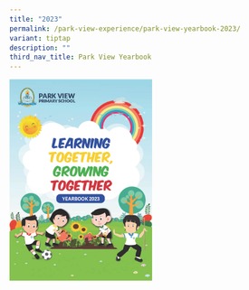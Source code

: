 ```yaml
---
title: "2023"
permalink: /park-view-experience/park-view-yearbook-2023/
variant: tiptap
description: ""
third_nav_title: Park View Yearbook
---
```

<a class="isomer-image-wrapper" href="https://go.gov.sg/pvps-2023-yearbook"><img style="width: 50%;" height="auto" width="100%" alt="" src="/images/2023_yearbook_01.jpg"></a>
<p></p>